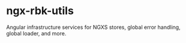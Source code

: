 # ngx-rbk-utils
Angular infrastructure services for NGXS stores, global error handling, global loader, and more.
